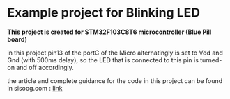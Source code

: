 <h1> Example project for Blinking LED </h1>
<b>This project is created for STM32F103C8T6 microcontroller (Blue Pill board)</b>

in this project pin13 of the portC of the Micro alternatingly is set to Vdd and Gnd (with 500ms delay), so the LED that is connected to this pin is turned-on and off accordingly.

the article and complete guidance for the code in this project can be found in sisoog.com : [link](https://sisoog.com/2020/08/%D8%A2%D9%85%D9%88%D8%B2%D8%B4-stm32-%D8%A8%D8%A7-%D8%AA%D9%88%D8%A7%D8%A8%D8%B9-ll-%D9%82%D8%B3%D9%85%D8%AA-%D8%B3%D9%88%D9%85-stm32cubemx-%D9%88-keil/)

